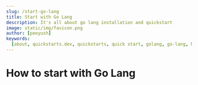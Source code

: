 ```yaml
---
slug: /start-go-lang
title: Start with Go Lang
description: It's all about go lang installation and quickstart
image: static/img/favicon.png
author: [peeyush]
keywords:
  [about, quickstarts.dev, quickstarts, quick start, golang, go-lang, html, css]
---
```


# How to start with Go Lang
